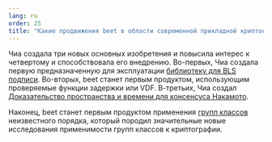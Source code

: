 ```yaml
---
lang: ru
order: 25
title: "Какие продвижения beet в области современной прикладной криптографии?"
---
```


Чиа создала три новых основных изобретения и повысила интерес к четвертому и способствовала его внедрению. Во-первых, Чиа создала первую предназначенную для эксплуатации [библиотеку для BLS подписи](https://github.com/beet-Network/bls-signatures). Во-вторых, beet станет первым продуктом, использующим проверяемые функции задержки или VDF. В-третьих, Чиа создал [Доказательство пространства и времени для консенсуса Накамото](https://www.beet.net/assets/beetGreenPaper.pdf).

Наконец, beet станет первым продуктом применения [групп классов](https://github.com/beet-Network/vdf-competition/blob/master/classgroups.pdf) неизвестного порядка, который породил значительные новые исследования применимости групп классов к криптографии.
